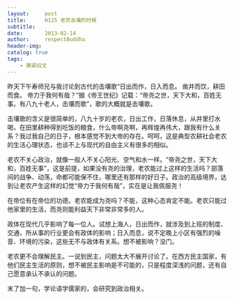 ```yaml
---
layout:     post
title:      H125 老农击壤的时候
subtitle:   
date:       2013-02-14
author:     respectBuddha
header-img: 
catalog: true
tags:
    - 黄粱旧文
---
```


昨天下午寿师兄与我讨论到古代的击壤歌“日出而作，日入而息。 凿井而饮，耕田而食。 帝力于我何有哉？”据《帝王世纪》记载：“帝尧之世，天下大和，百姓无事。有八九十老人，击壤而歌”，歌的大概就是击壤歌。

击壤歌的含义是很简单的，八九十岁的老农，日出工作，日落休息，从井里打水喝，在田里耕种得到吃饭的粮食，什么帝啊尧啊，再辉煌再伟大，跟我有什么关系？我过我自己的日子，根本感觉不到大帝的存在。呵呵，这是典型农耕社会老农的生活心理状态，也谈不上与现代的自由主义有很多的相似。

老农不关心政治，就像一般人不关心阳光、空气和水一样。“帝尧之世，天下大和，百姓无事”，这是前提，如果没有尧的治理，老农能过上这样的生活吗？部落间的战争、动荡，命都可能保不住，哪里还有那样的好日子。政治的高级境界，达到让老农产生这样的幻觉“帝力于我何有哉”，实在是让我佩服尧！

在帝位有在帝位的功德。老农能成为尧吗？不能，这种心态肯定不能。老农只能过他家里的生活，而尧则能利益天下非常非常多的人。

政体在现代几乎影响了每一位人。试想上海人，日出而作，就涉及到上班的制度、交通，所从事的行业更会有政体的影响；日入而息，说不定晚上小区有强烈的噪音、环境的污染，这些无不与政体有关系。想不被影响？没门。

老农更不会理解民主。一说到民主，问题太大不展开讨论了。在西方民主国家，有他们民主生活的原则，想不被民主影响是不可能的，只是程度深浅的问题，还有自己愿意承认不承认的问题。

末了加一句，学论语学儒家的，会研究到政治相关。

